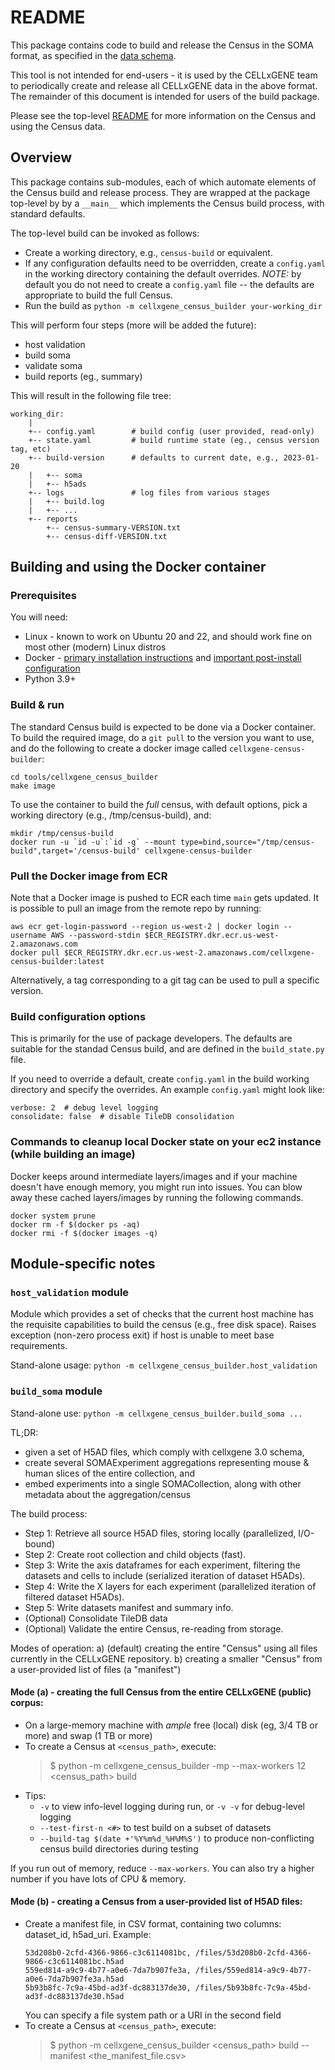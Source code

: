 # README

This package contains code to build and release the Census in the SOMA format, as specified in the
[data schema](https://github.com/chanzuckerberg/cellxgene-census/blob/main/docs/cell_census_schema.md).

This tool is not intended for end-users - it is used by the CELLxGENE team to periodically create and release all
CELLxGENE data in the above format. The remainder of this document is intended for users of the
build package.

Please see the top-level [README](../../README.md) for more information on the Census and
using the Census data.

## Overview

This package contains sub-modules, each of which automate elements of the Census build and release process.
They are wrapped at the package top-level by by a `__main__` which implements the Census build process,
with standard defaults.

The top-level build can be invoked as follows:

- Create a working directory, e.g., `census-build` or equivalent.
- If any configuration defaults need to be overridden, create a `config.yaml` in the working directory containing the default overrides. _NOTE:_ by default you do not need to create a `config.yaml` file -- the defaults are appropriate to build the full Census.
- Run the build as `python -m cellxgene_census_builder your-working_dir`

This will perform four steps (more will be added the future):

- host validation
- build soma
- validate soma
- build reports (eg., summary)

This will result in the following file tree:

```
working_dir:
    |
    +-- config.yaml        # build config (user provided, read-only)
    +-- state.yaml         # build runtime state (eg., census version tag, etc)
    +-- build-version      # defaults to current date, e.g., 2023-01-20
    |   +-- soma
    |   +-- h5ads
    +-- logs               # log files from various stages
    |   +-- build.log
    |   +-- ...
    +-- reports
        +-- census-summary-VERSION.txt
        +-- census-diff-VERSION.txt
```

## Building and using the Docker container

### Prerequisites

You will need:

- Linux - known to work on Ubuntu 20 and 22, and should work fine on most other (modern) Linux distros
- Docker - [primary installation instructions](https://docs.docker.com/engine/install/ubuntu/#installation-methods) and [important post-install configuration](https://docs.docker.com/engine/install/linux-postinstall/#manage-docker-as-a-non-root-user)
- Python 3.9+

### Build & run

The standard Census build is expected to be done via a Docker container. To build the required image, do a `git pull` to the version you want to use, and do the following to create a docker image called `cellxgene-census-builder`:

```shell
cd tools/cellxgene_census_builder
make image
```

To use the container to build the _full_ census, with default options, pick a working directory (e.g., /tmp/census-build), and:

```shell
mkdir /tmp/census-build
docker run -u `id -u`:`id -g` --mount type=bind,source="/tmp/census-build",target='/census-build' cellxgene-census-builder
```

### Pull the Docker image from ECR

Note that a Docker image is pushed to ECR each time `main` gets updated. It is possible to pull an image from the remote repo by running:

```shell
aws ecr get-login-password --region us-west-2 | docker login --username AWS --password-stdin $ECR_REGISTRY.dkr.ecr.us-west-2.amazonaws.com
docker pull $ECR_REGISTRY.dkr.ecr.us-west-2.amazonaws.com/cellxgene-census-builder:latest
```

Alternatively, a tag corresponding to a git tag can be used to pull a specific version.

### Build configuration options

This is primarily for the use of package developers. The defaults are suitable for the standad Census build, and are defined in the `build_state.py` file.

If you need to override a default, create `config.yaml` in the build working directory and specify the overrides. An example `config.yaml` might look like:

```
verbose: 2  # debug level logging
consolidate: false  # disable TileDB consolidation
```

### Commands to cleanup local Docker state on your ec2 instance (while building an image)

Docker keeps around intermediate layers/images and if your machine doesn't have enough memory, you might run into issues. You can blow away these cached layers/images by running the following commands.

```shell
docker system prune
docker rm -f $(docker ps -aq)
docker rmi -f $(docker images -q)
```

## Module-specific notes

### `host_validation` module

Module which provides a set of checks that the current host machine has the requisite capabilities
to build the census (e.g., free disk space). Raises exception (non-zero process exit) if host is
unable to meet base requirements.

Stand-alone usage: `python -m cellxgene_census_builder.host_validation`

### `build_soma` module

Stand-alone use: `python -m cellxgene_census_builder.build_soma ...`

TL;DR:

- given a set of H5AD files, which comply with cellxgene 3.0 schema,
- create several SOMAExperiment aggregations representing mouse & human slices of the entire collection, and
- embed experiments into a single SOMACollection, along with other metadata about the aggregation/census

The build process:

- Step 1: Retrieve all source H5AD files, storing locally (parallelized, I/O-bound)
- Step 2: Create root collection and child objects (fast).
- Step 3: Write the axis dataframes for each experiment, filtering the datasets and cells to include (serialized iteration of dataset H5ADs).
- Step 4: Write the X layers for each experiment (parallelized iteration of filtered dataset H5ADs).
- Step 5: Write datasets manifest and summary info.
- (Optional) Consolidate TileDB data
- (Optional) Validate the entire Census, re-reading from storage.

Modes of operation:
a) (default) creating the entire "Census" using all files currently in the CELLxGENE repository.
b) creating a smaller "Census" from a user-provided list of files (a "manifest")

#### Mode (a) - creating the full Census from the entire CELLxGENE (public) corpus:

- On a large-memory machine with _ample_ free (local) disk (eg, 3/4 TB or more) and swap (1 TB or more)
- To create a Census at `<census_path>`, execute:
  > $ python -m cellxgene_census_builder -mp --max-workers 12 <census_path> build
- Tips:
  - `-v` to view info-level logging during run, or `-v -v` for debug-level logging
  - `--test-first-n <#>` to test build on a subset of datasets
  - `--build-tag $(date +'%Y%m%d_%H%M%S')` to produce non-conflicting census build directories during testing

If you run out of memory, reduce `--max-workers`. You can also try a higher number if you have lots of CPU & memory.

#### Mode (b) - creating a Census from a user-provided list of H5AD files:

- Create a manifest file, in CSV format, containing two columns: dataset_id, h5ad_uri. Example:
  ```csv
  53d208b0-2cfd-4366-9866-c3c6114081bc, /files/53d208b0-2cfd-4366-9866-c3c6114081bc.h5ad
  559ed814-a9c9-4b77-a0e6-7da7b907fe3a, /files/559ed814-a9c9-4b77-a0e6-7da7b907fe3a.h5ad
  5b93b8fc-7c9a-45bd-ad3f-dc883137de30, /files/5b93b8fc-7c9a-45bd-ad3f-dc883137de30.h5ad
  ```
  You can specify a file system path or a URI in the second field
- To create a Census at `<census_path>`, execute:
  > $ python -m cellxgene_census_builder <census_path> build --manifest <the_manifest_file.csv>
